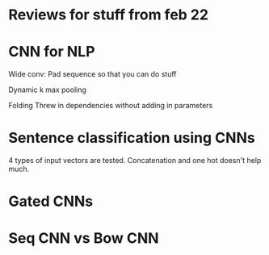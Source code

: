 # Reviews for stuff from feb 22
# CNN for NLP
Wide conv: Pad sequence so that you can do stuff

Dynamic k max pooling

Folding
  Threw in dependencies without adding in parameters

# Sentence classification using CNNs
4 types of input vectors are tested.
Concatenation and one hot doesn't help much.

# Gated CNNs

# Seq CNN vs Bow CNN
